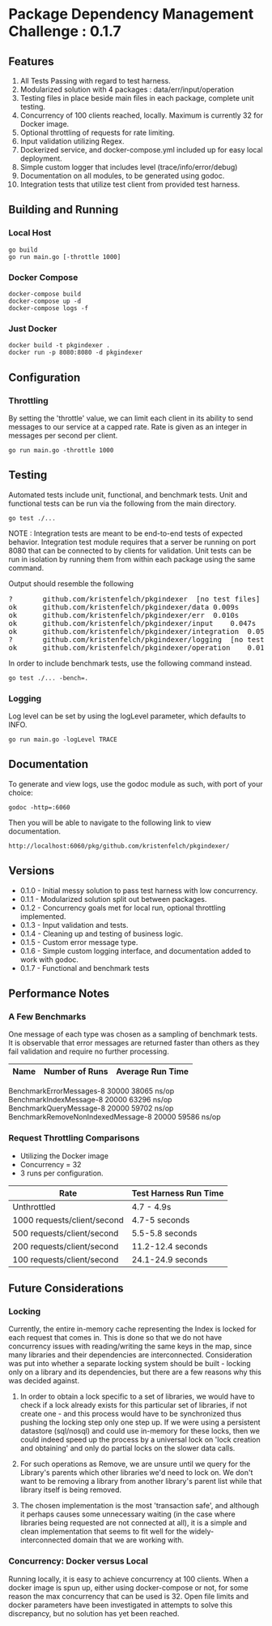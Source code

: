 # Package Dependency Management Challenge : 0.1.7

## Features

1. All Tests Passing with regard to test harness.
2. Modularized solution with 4 packages : data/err/input/operation
3. Testing files in place beside main files in each package, complete unit testing.
4. Concurrency of 100 clients reached, locally.  Maximum is currently 32 for Docker image.
5. Optional throttling of requests for rate limiting.
6. Input validation utilizing Regex.
7. Dockerized service, and docker-compose.yml included up for easy local deployment.
8. Simple custom logger that includes level (trace/info/error/debug)
9. Documentation on all modules, to be generated using godoc.
10. Integration tests that utilize test client from provided test harness.


## Building and Running

### Local Host

<pre><code>go build
go run main.go [-throttle 1000]
</code></pre>

### Docker Compose

<pre><code>docker-compose build
docker-compose up -d
docker-compose logs -f
</code></pre>

### Just Docker

<pre><code>docker build -t pkgindexer .
docker run -p 8080:8080 -d pkgindexer
</code></pre>

## Configuration

### Throttling
By setting the 'throttle' value, we can limit each client in its ability to send messages to our
service at a capped rate.  Rate is given as an integer in messages per second per client.

<pre><code>go run main.go -throttle 1000</code></pre>

## Testing
Automated tests include unit, functional, and benchmark tests. Unit and functional tests can be
run via the following from the main directory.

<pre><code>go test ./...
</code></pre>

NOTE : Integration tests are meant to be end-to-end tests of expected behavior.
Integration test module requires that a server be running on port 8080
that can be connected to by clients for validation.  Unit tests can be run in isolation by running
them from within each package using the same command.

Output should resemble the following

<pre>
?   	github.com/kristenfelch/pkgindexer	[no test files]
ok  	github.com/kristenfelch/pkgindexer/data	0.009s
ok  	github.com/kristenfelch/pkgindexer/err	0.010s
ok  	github.com/kristenfelch/pkgindexer/input	0.047s
ok  	github.com/kristenfelch/pkgindexer/integration	0.050s
?   	github.com/kristenfelch/pkgindexer/logging	[no test files]
ok  	github.com/kristenfelch/pkgindexer/operation	0.010s
</pre>

In order to include benchmark tests, use the following command instead.

<pre><code>go test ./... -bench=.
</code></pre>

### Logging
Log level can be set by using the logLevel parameter, which defaults to INFO.

<pre><code>go run main.go -logLevel TRACE</code></pre>

## Documentation
To generate and view logs, use the godoc module as such, with port of your choice:

<pre><code>godoc -http=:6060</code></pre>

Then you will be able to navigate to the following link to view documentation.

<pre><code>http://localhost:6060/pkg/github.com/kristenfelch/pkgindexer/</code></pre>
  
## Versions
- 0.1.0 - Initial messy solution to pass test harness with low concurrency.
- 0.1.1 - Modularized solution split out between packages.
- 0.1.2 - Concurrency goals met for local run, optional throttling implemented.
- 0.1.3 - Input validation and tests.
- 0.1.4 - Cleaning up and testing of business logic.
- 0.1.5 - Custom error message type.
- 0.1.6 - Simple custom logging interface, and documentation added to work with godoc.
- 0.1.7 - Functional and benchmark tests

## Performance Notes

### A Few Benchmarks

One message of each type was chosen as a sampling of benchmark tests.  It is observable
that error messages are returned faster than others as they fail validation and require no
further processing.

| Name  | Number of Runs  | Average Run Time  |
|---|---|---|
BenchmarkErrorMessages-8          	   30000	     38065 ns/op
BenchmarkIndexMessage-8           	   20000	     63296 ns/op
BenchmarkQueryMessage-8           	   20000	     59702 ns/op
BenchmarkRemoveNonIndexedMessage-8	   20000	     59586 ns/op

### Request Throttling Comparisons

* Utilizing the Docker image
* Concurrency = 32
* 3 runs per configuration.

| Rate  | Test Harness Run Time  |
|---|---|
| Unthrottled  | 4.7 - 4.9s |
| 1000 requests/client/second | 4.7-5 seconds  |
| 500 requests/client/second  | 5.5-5.8 seconds  |
| 200 requests/client/second  | 11.2-12.4 seconds  |
| 100 requests/client/second  | 24.1-24.9 seconds  |

## Future Considerations

### Locking

Currently, the entire in-memory cache representing the Index is locked for each request that comes in.
This is done so that we do not have concurrency issues with reading/writing the same keys in the map,
since many libraries and their dependencies are interconnected.
Consideration was put into whether a separate locking system should be built - locking only on a library
and its dependencies, but there are a few reasons why this was decided against.

1. In order to obtain a lock specific to a set of libraries, we would have to check if a lock already exists
for this particular set of libraries, if not create one - and this process would have to be synchronized
thus pushing the locking step only one step up. If we were using a persistent datastore (sql/nosql)
and could use in-memory for these locks, then we could indeed speed up the process by a universal
lock on 'lock creation and obtaining' and only do partial locks on the slower data calls.

2. For such operations as Remove, we are unsure until we query for the Library's parents which other
libraries we'd need to lock on.  We don't want to be removing a library from another library's parent
list while that library itself is being removed.

3. The chosen implementation is the most 'transaction safe', and although it perhaps causes some unnecessary
waiting (in the case where libraries being requested are not connected at all), it is a simple and clean
implementation that seems to fit well for the widely-interconnected domain that we are working with.

### Concurrency: Docker versus Local
Running locally, it is easy to achieve concurrency at 100 clients.  When a docker image is spun up,
either using docker-compose or not, for some reason the max concurrency that can be used is 32. 
Open file limits and docker parameters have been investigated in attempts to solve this discrepancy,
but no solution has yet been reached.
